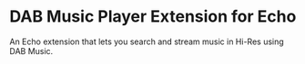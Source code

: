 # DAB Music Player Extension for Echo

An Echo extension that lets you search and stream music in Hi-Res using DAB Music.
